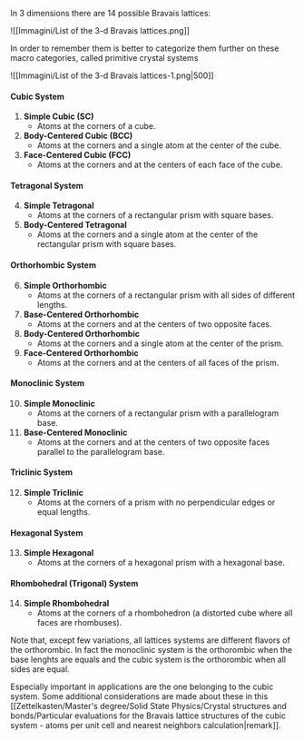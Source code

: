 In 3 dimensions there are 14 possible Bravais lattices: 

![[Immagini/List of the 3-d Bravais lattices.png]]

In order to remember them is better to categorize them further on these macro categories, called primitive crystal systems

![[Immagini/List of the 3-d Bravais lattices-1.png|500]]
#### Cubic System

1. **Simple Cubic (SC)**
    - Atoms at the corners of a cube.
2. **Body-Centered Cubic (BCC)**
    - Atoms at the corners and a single atom at the center of the cube.
3. **Face-Centered Cubic (FCC)**
    - Atoms at the corners and at the centers of each face of the cube.

#### Tetragonal System

4. **Simple Tetragonal**
    - Atoms at the corners of a rectangular prism with square bases.
5. **Body-Centered Tetragonal**
    - Atoms at the corners and a single atom at the center of the rectangular prism with square bases.

#### Orthorhombic System

6. **Simple Orthorhombic**
    - Atoms at the corners of a rectangular prism with all sides of different lengths.
7. **Base-Centered Orthorhombic**
    - Atoms at the corners and at the centers of two opposite faces.
8. **Body-Centered Orthorhombic**
    - Atoms at the corners and a single atom at the center of the prism.
9. **Face-Centered Orthorhombic**
    - Atoms at the corners and at the centers of all faces of the prism.

#### Monoclinic System

10. **Simple Monoclinic**
    - Atoms at the corners of a rectangular prism with a parallelogram base.
11. **Base-Centered Monoclinic**
    - Atoms at the corners and at the centers of two opposite faces parallel to the parallelogram base.

#### Triclinic System

12. **Simple Triclinic**
    - Atoms at the corners of a prism with no perpendicular edges or equal lengths.

#### Hexagonal System

13. **Simple Hexagonal**
    - Atoms at the corners of a hexagonal prism with a hexagonal base.

#### Rhombohedral (Trigonal) System

14. **Simple Rhombohedral**
    - Atoms at the corners of a rhombohedron (a distorted cube where all faces are rhombuses).


Note that, except few variations, all lattices systems are different flavors of the orthorombic.
In fact the monoclinic system is the orthorombic when the base lenghts are equals and the cubic system is the orthorombic when all sides are equal.


Especially important in applications are the one belonging to the cubic system.
Some additional considerations are made about these in this [[Zettelkasten/Master's degree/Solid State Physics/Crystal structures and bonds/Particular evaluations for the Bravais lattice structures of the cubic system - atoms per unit cell and nearest neighbors calculation|remark]].

